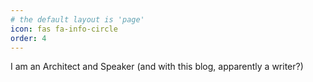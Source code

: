 ```yaml
---
# the default layout is 'page'
icon: fas fa-info-circle
order: 4
---
```



I am an Architect and Speaker (and with this blog, apparently a writer?)

